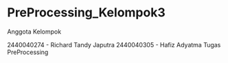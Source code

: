 # PreProcessing_Kelompok3

Anggota Kelompok

2440040274 - Richard Tandy Japutra
2440040305 - Hafiz Adyatma
Tugas PreProcessing
